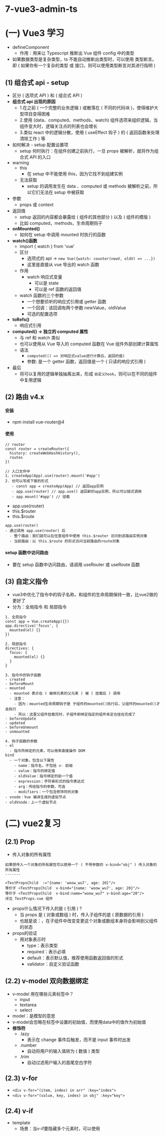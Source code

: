 # 7-vue3-admin-ts

# (一) Vue3 学习
- defineComponent
  - 作用：用来让 Typescript 推断出 Vue 组件 config 中的类型
- 如果数据类型是复杂类型，ts 不能自动推断出类型时，可以使用 类型断言。即 ( 如果你有一个复杂的类型 或 接口，则可以使用类型断言对其进行指明 )

## (1) 组合式 api - setup
- 区分 ( 选项式 API ) 和 ( 组合式 API )
- **组合式 api 出现的原因**
  - 1.在之前 ( 一个完整的业务逻辑 ) 或散落在 ( 不同的代码块 )，使得维护大型项目变得困难
  - 2.使用 (data、computed、methods、watch) 组件选项来组织逻辑，当组件变大时，逻辑关注点的列表也会增长
  - 3.类似 react 中的逻辑分散，使用 ( useEffect 钩子 ) 的 ( 返回函数来处理清除工作 ) 等
- 如何解决 - setup 配置设置项
  - setup 何时执行：在组件创建之前执行，一旦 props 被解析，就将作为组合式 API 的入口
- warning
  - this
    - 在 setup 中不能使用 this，因为它找不到组建实例
  - 无法获取
    - setup 的调用发生在 data 、computed 或 methods 被解析之前，所以它们无法在 setup 中被获取
- 参数
  - props 或 context
- 返回值
  - setup 返回的内容都会暴露给 ( 组件的其他部分 ) 以及 ( 组件的模版 )
  - 比如 computed，methods，生命周期钩子
- **onMounted()**
  - 如何在 setup 中调用 mounted 时执行的函数
- **watch()函数**
  - import { watch } from 'vue'
  - 区分
    - 选项式的 api -> `new Vue({watch: counter(newV, oldV) => ...})`
    - 这里是直接从 vue 导出的 watch 函数
  - 作用
    - watch 响应式变量
      - 可以是 state
      - 可以是 ref 函数的返回值
  - watch 函数的三个参数
    - 一个想要侦听的响应式引用或 getter 函数
    - 一个回调：该回调有两个参数 newValue，oldValue
    - 可选的配置选项
- **toRefs()**
  - 响应式引用
- **computed() -> 独立的 computed 属性**
  - 与 ref 和 watch 类似
  - 也可以使用从 Vue 导入的 computed 函数在 Vue 组件外部创建计算属性
  - 语法
    - `computed(() => 对响应式value进行计算后，返回的值)`
    - 参数: 是一个 getter 函数，返回值是一个 ( 只读的响应式引用 )
- 最后
  - 将可以复用的逻辑单独抽离出来，形成 `自定义hook`，则可以在不同的组件中复用逻辑

## (2) 路由 v4.x

#### 安装
- npm install vue-router@4

#### 使用
```
// router
const router = createRouter({
  history: createWebHashHistory(),
  routes
})

// 入口文件中
1. createApp(App).use(router).mount('#app')
2. 也可以写成下面的形式
   - const app = createApp(App) // 返回app实例
   - app.use(router) // app.use() 返回新的app实例，所以可以链式调用
   - app.mount('#app') // 挂载
```

- app.use(router)
- this.$router
- this.$route

```
app.use(router)
- 通过调用 app.use(router) 后
  - 整个路由：我们就可以在任意组件中使用 this.$router 访问到该路由实例对象
  - 当前路由：以 this.$route 的形式访问当前路由的route对象
```

#### setup 函数中访问路由
- 要在 setup 函数中访问路由，请调用 useRouter 或 useRoute 函数



## (3) 自定义指令
- vue3中优化了指令中的钩子名称，和组件的生命周期保持一致，比vue2做的更好了
- 分为：全局指令 和 局部指令
```
1. 全局指令
const app = Vue.createApp({})
app.directive('focus', {
  mounted(el) {}
})

2. 局部指令
directives: {
  focus: {
    mounted(el) {}
  }
}

3. 指令中的钩子函数
- created
- beforeMount
- mounted
  - mounted 表示在 ( 被绑元素的父元素 ) 被 ( 挂载后 ) 调用
  - 注意：
    - 因为：mounted生命周期钩子是 子组件的mounted()执行后，父组件的mounted()才会执行
    - 所以：这里父组件挂载完时，子组件即绑定指定的组件肯定也挂在完成了
- beforeUpdate
- updated
- beforeUnmount
- unmounted

4. 钩子函数的参数
- el
  - 指令所绑定的元素，可以用来直接操作 DOM
bind
  - 一个对象，包含以下属性
    - name：指令名，不包括 v- 前缀
    - value：指令的绑定值
    - oldValue：指令绑定的前一个值
    - expression：字符串形式的指令表达式
    - arg：传给指令的参数，可选
    - modifiers：一个包含修饰符的对象
- vnode：Vue 编译生成的虚拟节点
- oldVnode：上一个虚拟节点
```

# (二) vue2复习

## (2.1) Prop
- 传入对象的所有属性
```
如果想传入一个对象的所有属性可以使用一个 ( 不带参数的 v-bind="obj" ) 传入对象的所有属性
-------

<TestPropsChild  :="{name: 'woow_wu7', age: 20}"/>
等价于 <TestPropsChild  v-bind="{name: 'woow_wu7', age: 20}"/>
等价于 <TestPropsChild  v-bind:name="woow_wu7" v-bind:age="20"/>
详见 TestProps.vue 组件
```
- props什么情况下传入的是 ( 引用 ) ?
  - 当 props 是 ( 对象或数组 ) 时，传入子组件的是 ( 原数据的引用 )
  - 也就是说：，在子组件中改变变更这个对象或数组本身将会影响到父组件的状态
- props的验证
  - 用对象表示时
    - type：表示类型
    - required：表示必填
    - default：表示默认值，推荐使用函数返回值的形式
    - validator：自定义验证函数

## (2.2) v-model 双向数据绑定
- v-model 用在哪些元素标签中？
  - input
  - textarea
  - select
- model：是模型的意思
- v-model会忽略在标签中设置的初始值，而使用data中的值作为初始值
- **修饰符**
  - .lazy
    - 表示在 change 事件后触发，而不是 input 事件时出发
  - .number
    - 自动将用户的输入值转为 ( 数值 ) 类型
  - .trim
    - 自动过滤用户输入的首尾空白字符
## (2.3) v-for
- `<div v-for="(item, index) in arr" :key="index">`
- `<div v-for="(value, key, index) in obj" :key="key">`

## (2.4) v-if
- template
  - 场景：当v-if要隐藏多个元素时，可以使用 <template /> 标签包裹，将v-if作用域template标签
  - 好处：template在DOM树中是不可见的，类似于react中的 `<></>` 标签
  - 原因：因为 v-if 是一个指令，所以必须将它添加到一个元素上
- **v-if 和 v-for 一起使用的情况**
  - `不推荐 v-if 和 v-for 同时使用在一个元素标签上`
  - `当 v-if 和 v-for 一起使用时，优先级 v-for > v-if`
  - **如何优化**
    - computed：如果是只渲染列表中的部分内容，可以先将数据进行 computed 中进行过滤
    - v-if提升到父级：如果列表是根据条件显示隐藏，可以把 v-if 放到 v-for 的外层
- for...in
  - 1
  - for...in 遍历 ( 自身属性 + 可枚举属性 + 继承的可枚举属性 )
  - Object.keys() -> 自身属性 + 可枚举属性
  - Object.getOwnPropertyNames() -> 遍历自身属性 + 可枚举属性 + 不可枚举属性
  - 一般情况下我们都是希望遍历对象自身属性，所以一般配置 hasOwnProperty
  - 2
  - for...in
    - 可以遍历 对象 和 数组
    - 获取的是对象和数组的 key
  - for...of
    - 可以遍历数组，不能遍历对象，因为没有iterator接口
    - 获取的是数组的 value



## (2.5) 插槽
- 作用域
  - 父级模板里的所有内容都是在父级作用域中编译的
  - 子模板里的所有内容都是在子作用域中编译的
- 后备内容
  - `<slot>后备内容</slot>`将在不提供任何插槽内容时，进行渲染；提供插槽内容时将渲染提供的内容
- 具名插槽
  - (template, v-slot, slot的name属性)
  - 存在多个插槽时，使用具名插槽进行区分
  - 插槽的内容：使用 `<template v-slot:header >content</template>` 来区分
  - 插槽：使用 `<slot name="header"></slot>`
  - 注意：**v-slot 只能添加在 `<template>` 上**
- 作用域插槽
  - 需求：让 ( 插槽内容 ) 能够访问 ( 子组件中才有的数据 )
  - 实现：
    - `<slot v-bind:user="user">`
      - `<slot></slot>`标签除了 ( name属性 ), 还可以传入任意自定义属性
    - `<template v-slot:default="slotProps">`
      - 等价于 `<template v-slot:default="{user}">`
      - 等价于 `<template #default="{user}">`
- 具名插槽的缩写
  - `v-slot -> #`
  - `v-on -> @`
  - `v-bind -> :`



## (2.6) mixin - 2.0版本
- 作用：复用一些功能，包含生命周期钩子，data，computed，methods等
- 一个 ( 混入对象 ) 包含任意 ( 组件选项 )
- **具体规则**
  - 钩子函数
    - 都将被调用：同名的钩子函数，将被 ( `合并成一个数组` )，都将被调用
    - 执行顺序：mixin中的钩子函数先调用，mixin钩子 > options钩子
  - 值为对象的选项
    - 比如： methods、components 和 directives
    - 将被合并为同一个对象，两个对象键名冲突时，取 ( `组件对象的键值对` )
- 可以使用 `全局混入` -> `全局将影响每一个之后创建的 Vue 实例`


## (2.7) watch
- watch对象key对应的类型
  - function
  - string - 函数名'functionA'，或者对象的属性'a.b'
  - object - `handler deep immediate sync`
  - array
  - 最终都会把不同类型的 handler 转换成函数
- 注意点
  - `watcher函数不能是 ( 箭头函数 )`
- watch对象中的key对应的options对象支持的属性
  - **deep**
    - 作用：深度监听
    - 比如：
      - 一个data中的一个属性是一个对象时，如果你修改对象中的某个属性，watch对应函数是不会执行的，除非你使用了deep属性，这样该对象中的每个属性的变动都会触发该watch函数
      ```
        data() {
          return {
            obj: { name: "woow.wu7" },
          };
        }
        -------
        watch: {
          obj: {
            handler: function (newValue, oldValue) {...}
          }
        }
        -------
        出现问题：上面当修改 obj.name 的值时，handler函数是不会执行的
        如何解决：deep 属性
        具体代码：watch: { obj: { handler: function(){}, deep: true }}
      ```
  - **immediate**
    - 作用：
      - 回调将会在侦听开始之后被立即调用
      - 立即执行cb，即watch对象中的 handler 函数，无需等到依赖变化才去执行
  - **sync**
    - 作用：保证 ( 同步watch对象的handler ) 在 ( 普通的watch对象的handler ) 前面执行

# (三) vue-router3

## (1) 动态路由匹配
- 动态路径参数 dynamic segment
  - 动态路径参数以 `:` 开头
  - `{ path: '/user/:id', component: User }`
- 路由参数
  - 结果：**当使用路由参数时，原来的组件实例将会被复用**
  - 原因：因为两个路由都渲染同个组件，比起销毁再创建，复用则显得更加高效
  - 注意：不过，这也意味着组件的生命周期钩子不会再被调用
- 复用组件时，如何对路径参数做出响应？
  - 1. 使用 watch: { $route(to, from){} }
  - 2. beforeRouteUpdate 生命周期